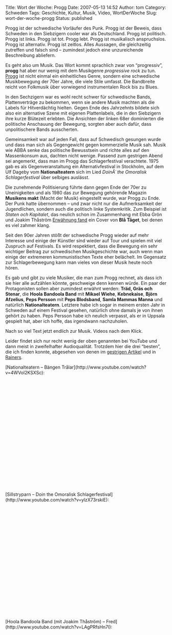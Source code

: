 Title: Wort der Woche: Progg
Date: 2007-05-13 14:52
Author: tom
Category: Schweden
Tags: Geschichte, Kultur, Musik, Video, WortDerWoche
Slug: wort-der-woche-progg
Status: published

Progg ist der schwedische Vorläufer des Punk. Progg ist der Beweis, dass
Schweden in den Siebzigern cooler war als Deutschland. Progg ist
politisch. Progg ist links. Progg ist tot. Progg lebt. Progg ist
musikalisch anspruchslos. Progg ist alternativ. Progg ist zeitlos. Alles
Aussagen, die gleichzeitig zutreffen und falsch sind – zumindest jedoch
eine unzureichende Beschreibung abliefern.

Es geht also um Musik. Das Wort kommt sprachlich zwar von “progressiv”,
**progg** hat aber nur wenig mit dem Musikgenre *progressive rock* zu
tun. [Progg](http://www.progg.se/) ist nicht einmal ein einheitliches
Genre, sondern eine schwedische Musikbewegung der 70er Jahre, die viele
Stile umfasst. Die Bandbreite reicht von Folkmusik über vorwiegend
instrumentalen Rock bis zu Blues.

In den Sechzigern war es wohl recht schwer für schwedische Bands,
Plattenverträge zu bekommen, wenn sie andere Musik machten als die
Labels für Hitverdächtig hielten. Gegen Ende des Jahrzehnts bildete sich
also ein alternative Szene mit eigenen Plattenlabels, die in den
Siebzigern ihre kurze Blütezeit erlebten. Die Ansichten der linken 68er
dominierten die politische Anschauung der Bewegung, sorgten aber auch
dafür, dass unpolitischere Bands ausscherten.

Gemeinsamkeit war auf jeden Fall, dass auf Schwedisch gesungen wurde und
dass man sich als Gegengewicht gegen kommerzielle Musik sah. Musik wie
ABBA senke das politische Bewusstsein und richte alles auf den
Massenkonsum aus, dachten nicht wenige. Passend zum gestrigen Abend sei
angemerkt, dass man im Progg das Schlagerfestival verachtete. 1975 gab
es als Gegenveranstaltung ein Alternativfestival in Stockholm, auf dem
Ulf Dageby vom **Nationalteatern** sich im Lied *DoinÂ´ the Omoralisk
Schlagerfestival* über selbiges auslässt.

Die zunehmende Politisierung führte dann gegen Ende der 70er zu
Uneinigkeiten und als 1980 das zur Bewegung gehörende Magazin **Musikens
makt** (Macht der Musik) eingestellt wurde, war Progg zu Ende. Der Punk
hatte übernommen – und zwar nicht nur die Aufmerksamkeit der
Jugendlichen, sondern auch die politisch linke Systemkritik. Zum
Beispiel ist *Staten och Kapitalet*, das neulich schon im Zusammenhang
mit Ebba Grön und Joakim Thåström [Erwähnung
fand](http://www.fiket.de/2007/04/20/joakim-thastroem) ein Cover von
**Blå Tåget**, bei denen es viel zahmer klang.

Seit den 90er Jahren stößt der schwedische Progg wieder auf mehr
Interesse und einige der Künstler sind wieder auf Tour und spielen mit
viel Zuspruch auf Festivals. Es wird respektiert, dass die Bewegung ein
sehr wichtiger Beitrag zur schwedischen Musikgeschichte war, auch wenn
man einige der extremeren kommunistischen Texte eher belächelt. Im
Gegensatz zur Schlagerbewegung kann man vieles von dieser Musik heute
noch hören.

Es gab und gibt zu viele Musiker, die man zum Progg rechnet, als dass
ich sie hier alle aufzählen könnte, geschweige denn kennen würde. Ein
paar der Protagonisten sollen aber zumindest erwähnt werden: **Träd,
Gräs och Stenar**, die **Hoola Bandoola Band** mit **Mikael Wiehe**,
**Kebnekaise**, **Björn Afzelius**, **Peps Persson** mit **Peps
Blodsband**, **Samla Mammas Manna** und natürlich **Nationalteatern**.
Letztere habe ich sogar in meinem ersten Jahr in Schweden auf einem
Festival gesehen, natürlich ohne damals je von ihnen gehört zu haben.
Peps Persson habe ich neulich verpasst, als er in Uppsala gespielt hat,
aber ich hoffe, das irgendwann nachzuholen.

Nach so viel Text jetzt endlich zur Musik. Videos nach dem Klick.
<!--more-->

Leider findet sich nur recht wenig der oben genannten bei YouTube und
dann meist in zweifelhafter Audioqualität. Trotzdem hier die drei
“besten”, die ich finden konnte, abgesehen von denen im [gestrigen
Artikel](http://www.fiket.de/2007/05/12/mikael-wiehe/) und in
[Rainers](http://rainersblogg.blogspot.com/2007/05/bravo-mikael-wiehe-bleibt-sich-treu.html).

<p>
[Nationalteatern – Bängen
Trålar](http://www.youtube.com/watch?v=4WVol2KSXSc):  

<object width="425" height="350">
<param name="movie" value="http://www.youtube.com/v/4WVol2KSXSc"></param><param name="wmode" value="transparent"></param>

<embed src="http://www.youtube.com/v/4WVol2KSXSc" type="application/x-shockwave-flash" wmode="transparent" width="425" height="350">
</embed>
</object>
</p>
<p>
[Sillstryparn – Doin the Omoralisk
Schlagerfestival](http://www.youtube.com/watch?v=ylzX73rskiE):  

<object width="425" height="350">
<param name="movie" value="http://www.youtube.com/v/ylzX73rskiE"></param><param name="wmode" value="transparent"></param>

<embed src="http://www.youtube.com/v/ylzX73rskiE" type="application/x-shockwave-flash" wmode="transparent" width="425" height="350">
</embed>
</object>
</p>
<p>
[Hoola Bandoola Band (mit Joakim Thåström) –
Fred](http://www.youtube.com/watch?v=LAgPRfsHn7I):  

<object width="425" height="350">
<param name="movie" value="http://www.youtube.com/v/LAgPRfsHn7I"></param><param name="wmode" value="transparent"></param>

<embed src="http://www.youtube.com/v/LAgPRfsHn7I" type="application/x-shockwave-flash" wmode="transparent" width="425" height="350">
</embed>
</object>
</p>

